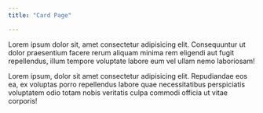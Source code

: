 ```yaml
---
title: "Card Page"

---
```


Lorem ipsum dolor sit, amet consectetur adipisicing elit. Consequuntur ut dolor praesentium facere rerum aliquam minima rem eligendi aut fugit repellendus, illum tempore voluptate labore eum vel ullam nemo laboriosam!

Lorem ipsum, dolor sit amet consectetur adipisicing elit. Repudiandae eos ea, ex voluptas porro repellendus labore quae necessitatibus perspiciatis voluptatem odio totam nobis veritatis culpa commodi officia ut vitae corporis!

